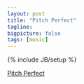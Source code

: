 ```yaml
---
layout: post
title: "Pitch Perfect"
tagline: 
bigpicture: false
tags: [music]
---
```

{% include JB/setup %}

[Pitch Perfect](/media/pitchperfect.mp3)